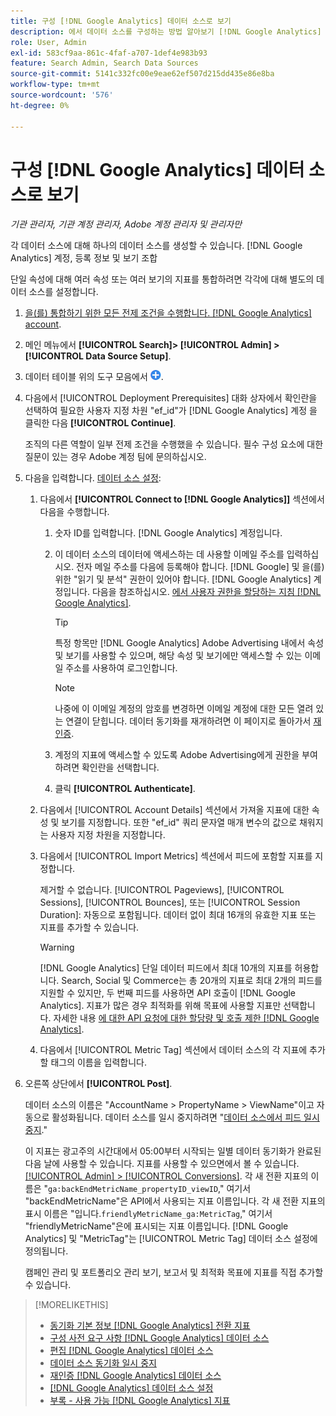 ```yaml
---
title: 구성 [!DNL Google Analytics] 데이터 소스로 보기
description: 에서 데이터 소스를 구성하는 방법 알아보기 [!DNL Google Analytics] 보기.
role: User, Admin
exl-id: 583cf9aa-861c-4faf-a707-1def4e983b93
feature: Search Admin, Search Data Sources
source-git-commit: 5141c332fc00e9eae62ef507d215dd435e86e8ba
workflow-type: tm+mt
source-wordcount: '576'
ht-degree: 0%

---
```


# 구성 [!DNL Google Analytics] 데이터 소스로 보기

*기관 관리자, 기관 계정 관리자, Adobe 계정 관리자 및 관리자만*

각 데이터 소스에 대해 하나의 데이터 소스를 생성할 수 있습니다. [!DNL Google Analytics] 계정, 등록 정보 및 보기 조합

단일 속성에 대해 여러 속성 또는 여러 보기의 지표를 통합하려면 각각에 대해 별도의 데이터 소스를 설정합니다.

1. [을(를) 통합하기 위한 모든 전제 조건을 수행합니다. [!DNL Google Analytics] account](data-source-prerequisites.md).

1. 메인 메뉴에서 **[!UICONTROL Search]> [!UICONTROL Admin] >[!UICONTROL Data Source Setup]**.

1. 데이터 테이블 위의 도구 모음에서 ![만들기](/help/search-social-commerce/assets/add.png "만들기").

1. 다음에서 [!UICONTROL Deployment Prerequisites] 대화 상자에서 확인란을 선택하여 필요한 사용자 지정 차원 &quot;ef_id&quot;가 [!DNL Google Analytics] 계정 을 클릭한 다음 **[!UICONTROL Continue]**.

   조직의 다른 역할이 일부 전제 조건을 수행했을 수 있습니다. 필수 구성 요소에 대한 질문이 있는 경우 Adobe 계정 팀에 문의하십시오.

1. 다음을 입력합니다. [데이터 소스 설정](data-source-settings.md):

   1. 다음에서 **[!UICONTROL Connect to [!DNL Google Analytics]]** 섹션에서 다음을 수행합니다.

      1. 숫자 ID를 입력합니다. [!DNL Google Analytics] 계정입니다.

      1. 이 데이터 소스의 데이터에 액세스하는 데 사용할 이메일 주소를 입력하십시오. 전자 메일 주소를 다음에 등록해야 합니다. [!DNL Google] 및 을(를) 위한 &quot;읽기 및 분석&quot; 권한이 있어야 합니다. [!DNL Google Analytics] 계정입니다. 다음을 참조하십시오. [에서 사용자 권한을 할당하는 지침 [!DNL Google Analytics]](https://support.google.com/analytics/answer/9305587).

         >[!TIP]
         >
         >특정 항목만 [!DNL Google Analytics] Adobe Advertising 내에서 속성 및 보기를 사용할 수 있으며, 해당 속성 및 보기에만 액세스할 수 있는 이메일 주소를 사용하여 로그인합니다.

         >[!NOTE]
         >
         >나중에 이 이메일 계정의 암호를 변경하면 이메일 계정에 대한 모든 열려 있는 연결이 닫힙니다. 데이터 동기화를 재개하려면 이 페이지로 돌아가서 [재인증](data-source-reauthenticate.md).

      1. 계정의 지표에 액세스할 수 있도록 Adobe Advertising에게 권한을 부여하려면 확인란을 선택합니다.

      1. 클릭 **[!UICONTROL Authenticate]**.

   1. 다음에서 [!UICONTROL Account Details] 섹션에서 가져올 지표에 대한 속성 및 보기를 지정합니다. 또한 &quot;ef_id&quot; 쿼리 문자열 매개 변수의 값으로 채워지는 사용자 지정 차원을 지정합니다.

   1. 다음에서 [!UICONTROL Import Metrics] 섹션에서 피드에 포함할 지표를 지정합니다.

      제거할 수 없습니다. [!UICONTROL Pageviews], [!UICONTROL Sessions], [!UICONTROL Bounces], 또는 [!UICONTROL Session Duration]: 자동으로 포함됩니다. 데이터 없이 최대 16개의 유효한 지표 또는 지표를 추가할 수 있습니다.

      >[!WARNING]
      >
      >[!DNL Google Analytics] 단일 데이터 피드에서 최대 10개의 지표를 허용합니다. Search, Social 및 Commerce는 총 20개의 지표로 최대 2개의 피드를 지원할 수 있지만, 두 번째 피드를 사용하면 API 호출이 [!DNL Google Analytics]. 지표가 많은 경우 최적화를 위해 목표에 사용할 지표만 선택합니다. 자세한 내용 [에 대한 API 요청에 대한 할당량 및 호출 제한 [!DNL Google Analytics]](https://developers.google.com/analytics/devguides/reporting/core/v4/limits-quotas).

   1. 다음에서 [!UICONTROL Metric Tag] 섹션에서 데이터 소스의 각 지표에 추가할 태그의 이름을 입력합니다.

1. 오른쪽 상단에서 **[!UICONTROL Post]**.

   데이터 소스의 이름은 &quot;AccountName > PropertyName > ViewName&quot;이고 자동으로 활성화됩니다. 데이터 소스를 일시 중지하려면 &quot;[데이터 소스에서 피드 일시 중지](data-source-pause.md).&quot;

   이 지표는 광고주의 시간대에서 05:00부터 시작되는 일별 데이터 동기화가 완료된 다음 날에 사용할 수 있습니다. 지표를 사용할 수 있으면에서 볼 수 있습니다. [[!UICONTROL Admin] > [!UICONTROL Conversions]](/help/search-social-commerce/admin/conversion-metrics/conversion-metric-about.md). 각 새 전환 지표의 이름은 &quot;`ga:backEndMetricName_propertyID_viewID`,&quot; 여기서 &quot;backEndMetricName&quot;은 API에서 사용되는 지표 이름입니다. 각 새 전환 지표의 표시 이름은 &quot;입니다.`friendlyMetricName_ga:MetricTag`,&quot; 여기서 &quot;friendlyMetricName&quot;은에 표시되는 지표 이름입니다. [!DNL Google Analytics] 및 &quot;MetricTag&quot;는 [!UICONTROL Metric Tag] 데이터 소스 설정에 정의됩니다.

   캠페인 관리 및 포트폴리오 관리 보기, 보고서 및 최적화 목표에 지표를 직접 추가할 수 있습니다.

>[!MORELIKETHIS]
>
>* [동기화 기본 정보 [!DNL Google Analytics] 전환 지표](data-source-about.md)
>* [구성 사전 요구 사항 [!DNL Google Analytics] 데이터 소스](data-source-prerequisites.md)
>* [편집 [!DNL Google Analytics] 데이터 소스](data-source-edit.md)
>* [데이터 소스 동기화 일시 중지](data-source-pause.md)
>* [재인증 [!DNL Google Analytics] 데이터 소스](data-source-reauthenticate.md)
>* [[!DNL Google Analytics] 데이터 소스 설정](data-source-settings.md)
>* [부록 - 사용 가능 [!DNL Google Analytics] 지표](data-source-ga-metrics.md)
